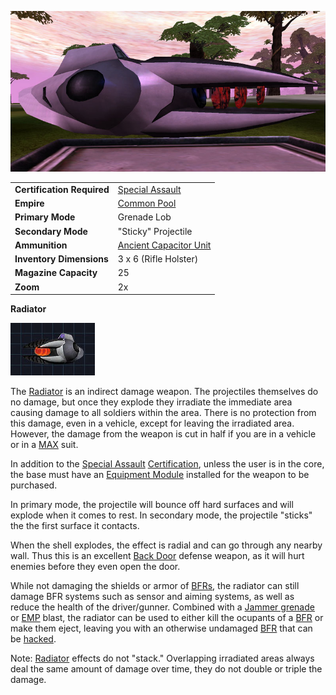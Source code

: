 ![](../images/Radiator.jpg "Radiator.jpg")

|                            |                                                                   |
| -------------------------- | ----------------------------------------------------------------- |
| **Certification Required** | [Special Assault](../certifications/Special_Assault.md)           |
| **Empire**                 | [Common Pool](../terminology/Common_Pool.md)                      |
| **Primary Mode**           | Grenade Lob                                                       |
| **Secondary Mode**         | "Sticky" Projectile                                               |
| **Ammunition**             | [Ancient Capacitor Unit](../ammunition/Ancient_Capacitor_Unit.md) |
| **Inventory Dimensions**   | 3 x 6 (Rifle Holster)                                             |
| **Magazine Capacity**      | 25                                                                |
| **Zoom**                   | 2x                                                                |

**Radiator**

![image:Radiator-Icon.jpg](../images/Radiator-Icon.jpg)

The [Radiator](Radiator.md) is an indirect damage weapon. The projectiles
themselves do no damage, but once they explode they irradiate the immediate area
causing damage to all soldiers within the area. There is no protection from this
damage, even in a vehicle, except for leaving the irradiated area. However, the
damage from the weapon is cut in half if you are in a vehicle or in a
[MAX](../armor/Mechanized_Assault_Exo-Suit.md) suit.

In addition to the [Special Assault](../certifications/Special_Assault.md)
[Certification](../certifications/Certifications.md), unless the user is in the
core, the base must have an [Equipment Module](../items/Equipment_Module.md)
installed for the weapon to be purchased.

In primary mode, the projectile will bounce off hard surfaces and will explode
when it comes to rest. In secondary mode, the projectile "sticks" the the first
surface it contacts.

When the shell explodes, the effect is radial and can go through any nearby
wall. Thus this is an excellent [Back Door](../locations/Back_Door.md) defense
weapon, as it will hurt enemies before they even open the door.

While not damaging the shields or armor of
[BFRs](../vehicles/BattleFrame_Robotics.md), the radiator can still damage BFR
systems such as sensor and aiming systems, as well as reduce the health of the
driver/gunner. Combined with a [Jammer grenade](Jammer_Grenade.md) or
[EMP](../commands/EMP.md) blast, the radiator can be used to either kill the
ocupants of a [BFR](../vehicles/BattleFrame_Robotics.md) or make them eject,
leaving you with an otherwise undamaged
[BFR](../vehicles/BattleFrame_Robotics.md) that can be
[hacked](../terminology/Hack.md).

Note: [Radiator](Radiator.md) effects do not "stack." Overlapping irradiated
areas always deal the same amount of damage over time, they do not double or
triple the damage.
